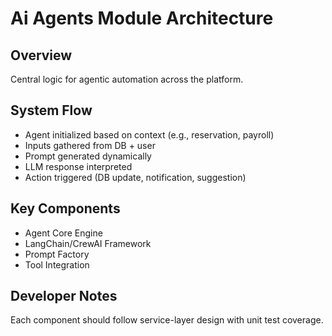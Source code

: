 # Ai Agents Module Architecture

## Overview
Central logic for agentic automation across the platform.

## System Flow
- Agent initialized based on context (e.g., reservation, payroll)
- Inputs gathered from DB + user
- Prompt generated dynamically
- LLM response interpreted
- Action triggered (DB update, notification, suggestion)

## Key Components
- Agent Core Engine
- LangChain/CrewAI Framework
- Prompt Factory
- Tool Integration

## Developer Notes
Each component should follow service-layer design with unit test coverage.
